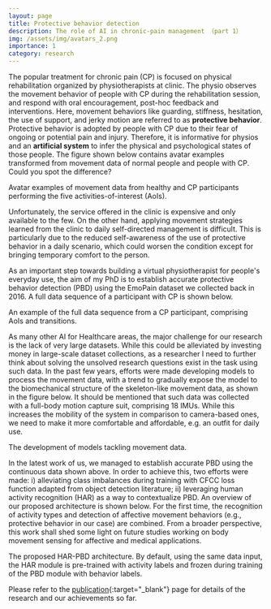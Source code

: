 ```yaml
---
layout: page
title: Protective behavior detection
description: The role of AI in chronic-pain management （part 1）
img: /assets/img/avatars_2.png
importance: 1
category: research
---
```


The popular treatment for chronic pain (CP) is focused on physical rehabilitation organized by physiotherapists at clinic. The physio observes the movement behavior of people with CP during the rehabilitation session, and respond with oral encouragement, post-hoc feedback and interventions. Here, movement behaviors like guarding, stiffness, hesitation, the use of support, and jerky motion are referred to as **protective behavior**. Protective behavior is adopted by people with CP due to their fear of ongoing or potential pain and injury. Therefore, it is informative for physios and an **artificial system** to infer the physical and psychological states of those people. The figure shown below contains avatar examples transformed from movement data of normal people and people with CP. Could you spot the difference?

<div class="row justify-content-sm-center">
    <div class="col-sm-10 mt-3 mt-md-0">
        <img class="img-fluid z-depth-1" src="{{'/assets/img/avatars_2.png' | relative_url }}" alt="" title="Avatar examples"/>
    </div>
</div>
<div class="caption">
    Avatar examples of movement data from healthy and CP participants performing the five activities-of-interest (AoIs).
</div>

Unfortunately, the service offered in the clinic is expensive and only available to the few. On the other hand, applying movement strategies learned from the clinic to daily self-directed management is difficult. This is particularly due to the reduced self-awareness of the use of protective behavior in a daily scenario, which could worsen the condition except for bringing temporary comfort to the person. 

As an important step towards building a virtual physiotherapist for people's everyday use, the aim of my PhD is to establish accurate protective behavior detection (PBD) using the EmoPain dataset we collected back in 2016. A full data sequence of a participant with CP is shown below.

<div class="row justify-content-sm-center">
    <div class="col-sm-10 mt-3 mt-md-0">
        <img class="img-fluid z-depth-1" src="{{'/assets/img/sequence_2.png' | relative_url }}" alt="" title="Avatar examples"/>
    </div>
</div>
<div class="caption">
    An example of the full data sequence from a CP participant, comprising AoIs and transitions.
</div>

As many other AI for Healthcare areas, the major challenge for our research is the lack of very large datasets. While this could be alleviated by investing money in large-scale dataset collections, as a researcher I need to further think about solving the unsolved research questions exist in the task using such data. In the past few years, efforts were made developing models to process the movement data, with a trend to gradually expose the model to the biomechanical structure of the skeleton-like movement data, as shown in the figure below. It should be mentioned that such data was collected with a full-body motion capture suit, comprising 18 IMUs. While this increases the mobility of the system in comparison to camera-based ones, we need to make it more comfortable and affordable, e.g. an outfit for daily use.

<div class="row justify-content-sm-center">
    <div class="col-sm-10 mt-3 mt-md-0">
        <img class="img-fluid z-depth-1" src="{{'/assets/img/models.png' | relative_url }}" alt="" title="our models"/>
    </div>
</div>
<div class="caption">
    The development of models tackling movement data.
</div>

In the latest work of us, we managed to establish accurate PBD using the continuous data shown above. In order to achieve this, two efforts were made: i) alleviating class imbalances during training with CFCC loss function adapted from object detection literature; ii) leveraging human activity recognition (HAR) as a way to contextualize PBD. An overview of our proposed architecture is shown below. For the first time, the recognition of activity types and detection of affective movement behaviors (e.g., protective behavior in our case) are combined. From a broader perspective, this work shall shed some light on future studies working on body movement sensing for affective and medical applications.

<div class="row justify-content-sm-center">
    <div class="col-sm-6 mt-3 mt-md-0">
        <img class="img-fluid z-depth-1" src="{{'/assets/img/IMWUT_1.png' | relative_url }}" alt="" title="the proposed architecture"/>
    </div>
</div>
<div class="caption">
    The proposed HAR-PBD architecture. By default, using the same data input, the HAR module is pre-trained with activity labels and frozen during training of the PBD module with behavior labels.
</div>

Please refer to the [publication](https://wangchongyang.ai/publications/){:target="\_blank"} page for details of the research and our achievements so far.

<!-- <div class="row">
    <div class="col-sm mt-3 mt-md-0">
        <img class="img-fluid rounded z-depth-1" src="{{ '/assets/img/1.jpg' | relative_url }}" alt="" title="example image"/>
    </div>
    <div class="col-sm mt-3 mt-md-0">
        <img class="img-fluid rounded z-depth-1" src="{{ '/assets/img/3.jpg' | relative_url }}" alt="" title="example image"/>
    </div>
    <div class="col-sm mt-3 mt-md-0">
        <img class="img-fluid rounded z-depth-1" src="{{ '/assets/img/5.jpg' | relative_url }}" alt="" title="example image"/>
    </div>
</div>
<div class="caption">
    Caption photos easily. On the left, a road goes through a tunnel. Middle, leaves artistically fall in a hipster photoshoot. Right, in another hipster photoshoot, a lumberjack grasps a handful of pine needles.
</div>

You can also put regular text between your rows of images.
Say you wanted to write a little bit about your project before you posted the rest of the images.
You describe how you toiled, sweated, *bled* for your project, and then... you reveal it's glory in the next row of images.


<div class="row justify-content-sm-center">
    <div class="col-sm-8 mt-3 mt-md-0">
        <img class="img-fluid rounded z-depth-1" src="{{ '/assets/img/6.jpg' | relative_url }}" alt="" title="example image"/>
    </div>
    <div class="col-sm-4 mt-3 mt-md-0">
        <img class="img-fluid rounded z-depth-1" src="{{ '/assets/img/11.jpg' | relative_url }}" alt="" title="example image"/>
    </div>
</div>
<div class="caption">
    You can also have artistically styled 2/3 + 1/3 images, like these.
</div>


The code is simple.
Just wrap your images with `<div class="col-sm">` and place them inside `<div class="row">` (read more about the <a href="https://getbootstrap.com/docs/4.4/layout/grid/" target="_blank">Bootstrap Grid</a> system).
To make images responsive, add `img-fluid` class to each; for rounded corners and shadows use `rounded` and `z-depth-1` classes.
Here's the code for the last row of images above:

```html
<div class="row justify-content-sm-center">
    <div class="col-sm-8 mt-3 mt-md-0">
        <img class="img-fluid rounded z-depth-1" src="{{ '/assets/img/6.jpg' | relative_url }}" alt="" title="example image"/>
    </div>
    <div class="col-sm-4 mt-3 mt-md-0">
        <img class="img-fluid rounded z-depth-1" src="{{ '/assets/img/11.jpg' | relative_url }}" alt="" title="example image"/>
    </div>
</div>
``` -->
